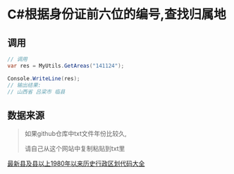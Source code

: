 

# C#根据身份证前六位的编号,查找归属地



## 调用

```csharp
// 调用
var res = MyUtils.GetAreas("141124");

Console.WriteLine(res); 
// 输出结果:
// 山西省 吕梁市 临县
```



## 数据来源

> 如果github仓库中txt文件年份比较久, 
>
> 请自己从这个网站中复制粘贴到txt里

[最新县及县以上1980年以来历史行政区划代码大全](http://www.zxinc.org/gb2260.htm)

